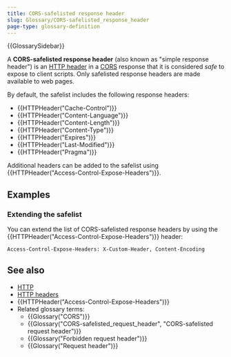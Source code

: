 ```yaml
---
title: CORS-safelisted response header
slug: Glossary/CORS-safelisted_response_header
page-type: glossary-definition
---
```


{{GlossarySidebar}}

A **CORS-safelisted response header** (also known as "simple response header") is an [HTTP header](/en-US/docs/Web/HTTP/Reference/Headers) in a [CORS](/en-US/docs/Web/HTTP/Guides/CORS) response that it is considered _safe_ to expose to client scripts. Only safelisted response headers are made available to web pages.

By default, the safelist includes the following response headers:

- {{HTTPHeader("Cache-Control")}}
- {{HTTPHeader("Content-Language")}}
- {{HTTPHeader("Content-Length")}}
- {{HTTPHeader("Content-Type")}}
- {{HTTPHeader("Expires")}}
- {{HTTPHeader("Last-Modified")}}
- {{HTTPHeader("Pragma")}}

Additional headers can be added to the safelist using {{HTTPHeader("Access-Control-Expose-Headers")}}.

## Examples

### Extending the safelist

You can extend the list of CORS-safelisted response headers by using the {{HTTPHeader("Access-Control-Expose-Headers")}} header:

```http
Access-Control-Expose-Headers: X-Custom-Header, Content-Encoding
```

## See also

- [HTTP](/en-US/docs/Web/HTTP)
- [HTTP headers](/en-US/docs/Web/HTTP/Reference/Headers)
- {{HTTPHeader("Access-Control-Expose-Headers")}}
- Related glossary terms:
  - {{Glossary("CORS")}}
  - {{Glossary("CORS-safelisted_request_header", "CORS-safelisted request header")}}
  - {{Glossary("Forbidden request header")}}
  - {{Glossary("Request header")}}
